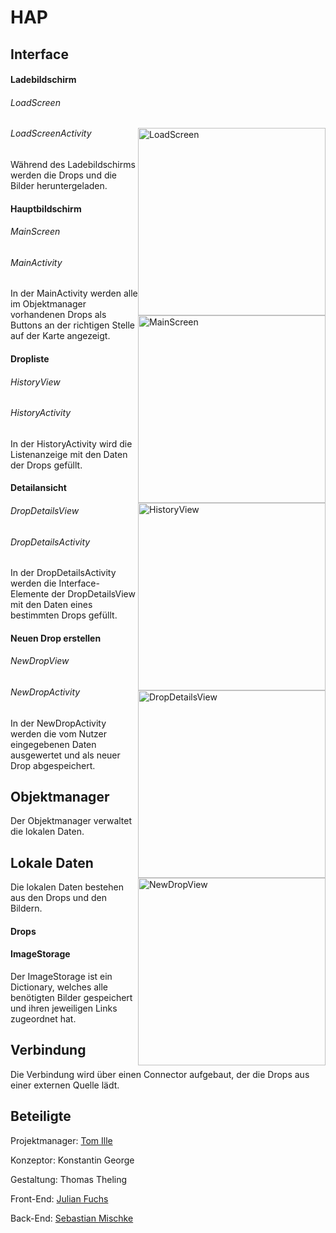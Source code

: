 # HAP

## Interface

#### Ladebildschirm

###### LoadScreen

<img style="float: right;" src="http://i.imgur.com/OUkLi.gif" alt="LoadScreen" height="300">

###### LoadScreenActivity

Während des Ladebildschirms werden die Drops und die Bilder heruntergeladen.

#### Hauptbildschirm

###### MainScreen

<img style="float: right;" src="/docs/ignore.gif?raw=true" alt="MainScreen" height="300">

###### MainActivity

In der MainActivity werden alle im Objektmanager vorhandenen Drops als Buttons an der richtigen Stelle auf der Karte angezeigt.

#### Dropliste

###### HistoryView

<img style="float: right;" src="http://i.imgur.com/60bts.gif" alt="HistoryView" height="300">

###### HistoryActivity

In der HistoryActivity wird die Listenanzeige mit den Daten der Drops gefüllt.

#### Detailansicht

###### DropDetailsView

<img style="float: right;" src="https://i.redd.it/ol7ea42tl1dy.gif" alt="DropDetailsView" height="300">

###### DropDetailsActivity

In der DropDetailsActivity werden die Interface-Elemente der DropDetailsView mit den Daten eines bestimmten Drops gefüllt.

#### Neuen Drop erstellen

###### NewDropView

<img style="float: right;" src="https://i.redd.it/2vjq5pxf209y.gif" alt="NewDropView" height="300">

###### NewDropActivity

In der NewDropActivity werden die vom Nutzer eingegebenen Daten ausgewertet und als neuer Drop abgespeichert.

## Objektmanager

Der Objektmanager verwaltet die lokalen Daten.

## Lokale Daten

Die lokalen Daten bestehen aus den Drops und den Bildern.

#### Drops

#### ImageStorage

Der ImageStorage ist ein Dictionary, welches alle benötigten Bilder gespeichert und ihren jeweiligen Links zugeordnet hat.

## Verbindung

Die Verbindung wird über einen Connector aufgebaut, der die Drops aus einer externen Quelle lädt.

## Beteiligte

Projektmanager: [Tom Ille](https://github.com/JamesTheButler)

Konzeptor: Konstantin George

Gestaltung: Thomas Theling

Front-End: [Julian Fuchs](https://github.com/Julian93MI)

Back-End: [Sebastian Mischke](https://github.com/Saritus)

[loadscreen]: http://i.imgur.com/OUkLi.gif

[mainscreen2]: http://i.imgur.com/Ssfp7.gif

[historyview]: http://i.imgur.com/60bts.gif

[dropdetailsview]: https://i.redd.it/ol7ea42tl1dy.gif

[newdropview]: https://i.redd.it/2vjq5pxf209y.gif
